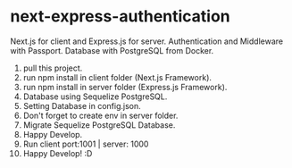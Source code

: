 # next-express-authentication
Next.js for client and Express.js for server. Authentication and Middleware with Passport. Database with PostgreSQL from Docker.

1. pull this project.
2. run npm install in client folder (Next.js Framework).
3. run npm install in server folder (Express.js Framework).
4. Database using Sequelize PostgreSQL.
5. Setting Database in config.json.
6. Don't forget to create env in server folder.
7. Migrate Sequelize PostgreSQL Database.
8. Happy Develop.
9. Run client port:1001 | server: 1000
10. Happy Develop! :D
